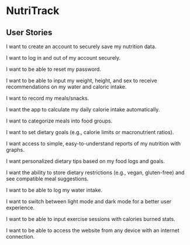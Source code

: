 # NutriTrack

## User Stories

I want to create an account to securely save my nutrition data.

I want to log in and out of my account securely.

I want to be able to reset my password.

I want to be able to input my weight, height, and sex to receive recommendations on my water and caloric intake.

I want to record my meals/snacks.

I want the app to calculate my daily calorie intake automatically.

I want to categorize meals into food groups.

I want to set dietary goals (e.g., calorie limits or macronutrient ratios).

I want access to simple, easy-to-understand reports of my nutrition with graphs.

I want personalized dietary tips based on my food logs and goals.

I want the ability to store dietary restrictions (e.g., vegan, gluten-free) and see compatible meal suggestions.

I want to be able to log my water intake.

I want to switch between light mode and dark mode for a better user experience.

I want to be able to input exercise sessions with calories burned stats.

I want to be able to access the website from any device with an internet connection.
